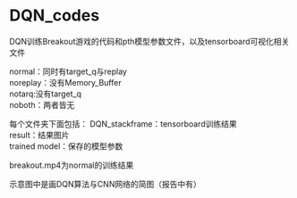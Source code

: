# DQN_codes
DQN训练Breakout游戏的代码和pth模型参数文件，以及tensorboard可视化相关文件

normal：同时有target_q与replay  
noreplay：没有Memory_Buffer  
notarq:没有target_q  
noboth：两者皆无

每个文件夹下面包括：
  DQN_stackframe：tensorboard训练结果  
  result：结果图片  
  trained model：保存的模型参数  

breakout.mp4为normal的训练结果

示意图中是画DQN算法与CNN网络的简图（报告中有）
